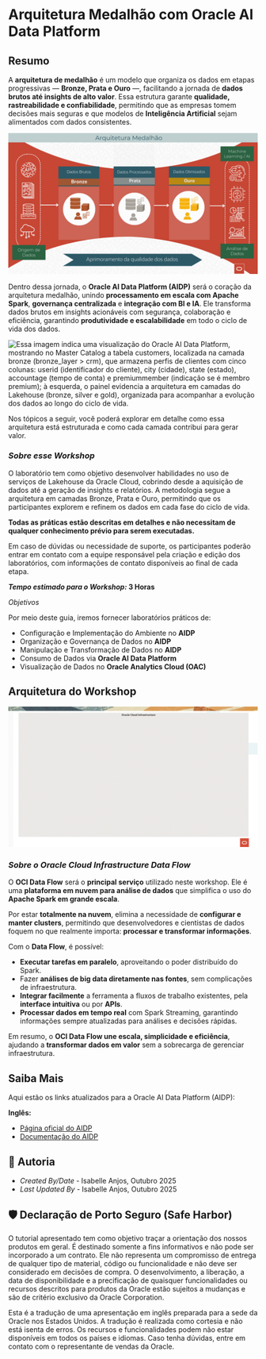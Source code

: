 # Arquitetura Medalhão com Oracle AI Data Platform

## Resumo

A **arquitetura de medalhão** é um modelo que organiza os dados em etapas progressivas — **Bronze, Prata e Ouro** —, facilitando a jornada de **dados brutos até insights de alto valor**. Essa estrutura garante **qualidade, rastreabilidade e confiabilidade**, permitindo que as empresas tomem decisões mais seguras e que modelos de **Inteligência Artificial** sejam alimentados com dados consistentes.

![Arquitetura Medalhão em Detalhes - Um fluxograma vertical dividido em três seções que representam a Arquitetura Medalhão: "Bronze" para dados brutos, "Prata" para dados processados, e "Ouro" para dados otimizados. Os dados fluem de "Origem de Dados" passando por cada etapa até a "Análise de Dados" e "Machine Learning e Inteligência Artificial", indicando o processo desde a coleta até a análise e insights.](./images/arquitetura-medalhao.png)

Dentro dessa jornada, o **Oracle AI Data Platform (AIDP)** será o coração da arquitetura medalhão, unindo **processamento em escala com Apache Spark**, **governança centralizada** e **integração com BI e IA**. Ele transforma dados brutos em insights acionáveis com segurança, colaboração e eficiência, garantindo **produtividade e escalabilidade** em todo o ciclo de vida dos dados.


![Essa imagem indica uma visualização do Oracle AI Data Platform, mostrando no Master Catalog a tabela customers, localizada na camada bronze (bronze_layer > crm), que armazena perfis de clientes com cinco colunas: userid (identificador do cliente), city (cidade), state (estado), accountage (tempo de conta) e premiummember (indicação se é membro premium); à esquerda, o painel evidencia a arquitetura em camadas do Lakehouse (bronze, silver e gold), organizada para acompanhar a evolução dos dados ao longo do ciclo de vida.](images/oci-aidp.png)

Nos tópicos a seguir, você poderá explorar em detalhe como essa arquitetura está estruturada e como cada camada contribui para gerar valor.

### *Sobre esse Workshop*

O laboratório tem como objetivo desenvolver habilidades no uso de serviços de Lakehouse da Oracle Cloud, cobrindo desde a aquisição de dados até a geração de insights e relatórios. A metodologia segue a arquitetura em camadas Bronze, Prata e Ouro, permitindo que os participantes explorem e refinem os dados em cada fase do ciclo de vida.

**Todas as práticas estão descritas em detalhes e não necessitam de qualquer conhecimento prévio para serem executadas.**

Em caso de dúvidas ou necessidade de suporte, os participantes poderão entrar em contato com a equipe responsável pela criação e edição dos laboratórios, com informações de contato disponíveis ao final de cada etapa.

***Tempo estimado para o Workshop:* 3 Horas**


*Objetivos*

Por meio deste guia, iremos fornecer laboratórios práticos de:

* Configuração e Implementação do Ambiente no **AIDP**
* Organização e Governança de Dados no **AIDP**
* Manipulação e Transformação de Dados no **AIDP**
* Consumo de Dados via **Oracle AI Data Platform**
* Visualização de Dados no **Oracle Analytics Cloud (OAC)**


## Arquitetura do Workshop

![Arquitetura usada neste workshop.](./images/arquitetura-workshop.gif)

### *Sobre o Oracle Cloud Infrastructure Data Flow*

O **OCI Data Flow** será o **principal serviço** utilizado neste workshop. Ele é uma **plataforma em nuvem para análise de dados** que simplifica o uso do **Apache Spark em grande escala**.

Por estar **totalmente na nuvem**, elimina a necessidade de **configurar e manter clusters**, permitindo que desenvolvedores e cientistas de dados foquem no que realmente importa: **processar e transformar informações**.

Com o **Data Flow**, é possível:

* **Executar tarefas em paralelo**, aproveitando o poder distribuído do Spark.
* Fazer **análises de big data diretamente nas fontes**, sem complicações de infraestrutura.
* **Integrar facilmente** a ferramenta a fluxos de trabalho existentes, pela **interface intuitiva** ou por **APIs**.
* **Processar dados em tempo real** com Spark Streaming, garantindo informações sempre atualizadas para análises e decisões rápidas.

Em resumo, o **OCI Data Flow une escala, simplicidade e eficiência**, ajudando a **transformar dados em valor** sem a sobrecarga de gerenciar infraestrutura.

## Saiba Mais

Aqui estão os links atualizados para a Oracle AI Data Platform (AIDP):

**Inglês:**

* [Página oficial do AIDP](https://www.oracle.com/br/ai-data-platform/)
* [Documentação do AIDP](https://docs.oracle.com/pt-br/iaas/goldengate/doc/connect-oracle-ai-data-platform1.html)

## 👥 Autoria

- *Created By/Date* - Isabelle Anjos, Outubro 2025
- *Last Updated By* - Isabelle Anjos, Outubro 2025

## 🛡️ Declaração de Porto Seguro (Safe Harbor)

O tutorial apresentado tem como objetivo traçar a orientação dos nossos produtos em geral. É destinado somente a fins informativos e não pode ser incorporado a um contrato. Ele não representa um compromisso de entrega de qualquer tipo de material, código ou funcionalidade e não deve ser considerado em decisões de compra. O desenvolvimento, a liberação, a data de disponibilidade e a precificação de quaisquer funcionalidades ou recursos descritos para produtos da Oracle estão sujeitos a mudanças e são de critério exclusivo da Oracle Corporation.

Esta é a tradução de uma apresentação em inglês preparada para a sede da Oracle nos Estados Unidos. A tradução é realizada como cortesia e não está isenta de erros. Os recursos e funcionalidades podem não estar disponíveis em todos os países e idiomas. Caso tenha dúvidas, entre em contato com o representante de vendas da Oracle. 
